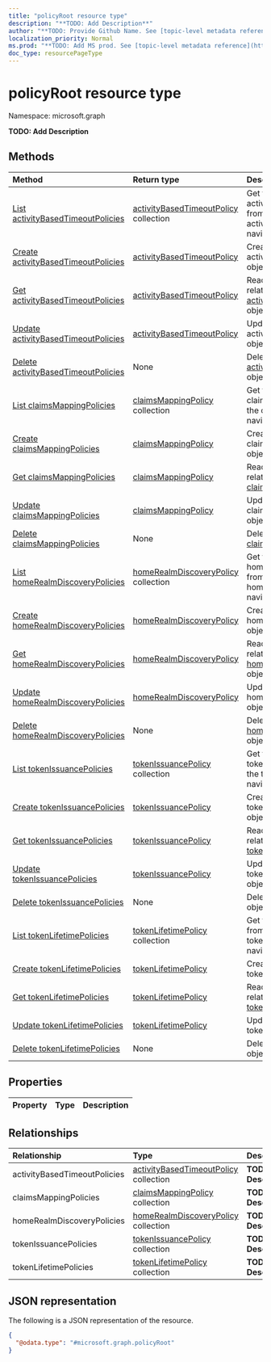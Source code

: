 ```yaml
---
title: "policyRoot resource type"
description: "**TODO: Add Description**"
author: "**TODO: Provide Github Name. See [topic-level metadata reference](https://msgo.azurewebsites.net/add/document/guidelines/metadata.html#topic-level-metadata)**"
localization_priority: Normal
ms.prod: "**TODO: Add MS prod. See [topic-level metadata reference](https://msgo.azurewebsites.net/add/document/guidelines/metadata.html#topic-level-metadata)**"
doc_type: resourcePageType
---
```


# policyRoot resource type


Namespace: microsoft.graph

**TODO: Add Description**

## Methods
|Method|Return type|Description|
|:---|:---|:---|
|[List activityBasedTimeoutPolicies](../api/policyroot-list-activitybasedtimeoutpolicies.md)|[activityBasedTimeoutPolicy](../resources/activitybasedtimeoutpolicy.md) collection|Get the activityBasedTimeoutPolicies from the activityBasedTimeoutPolicies navigation property.|
|[Create activityBasedTimeoutPolicies](../api/policyroot-post-activitybasedtimeoutpolicies.md)|[activityBasedTimeoutPolicy](../resources/activitybasedtimeoutpolicy.md)|Create a new activityBasedTimeoutPolicies object.|
|[Get activityBasedTimeoutPolicies](../api/policyroot-get-activitybasedtimeoutpolicy.md)|[activityBasedTimeoutPolicy](../resources/activitybasedtimeoutpolicy.md)|Read the properties and relationships of an [activityBasedTimeoutPolicy](../resources/activitybasedtimeoutpolicy.md) object.|
|[Update activityBasedTimeoutPolicies](../api/policyroot-update-activitybasedtimeoutpolicies.md)|[activityBasedTimeoutPolicy](../resources/activitybasedtimeoutpolicy.md)|Update the properties of an activityBasedTimeoutPolicies object.|
|[Delete activityBasedTimeoutPolicies](../api/policyroot-delete-activitybasedtimeoutpolicies.md)|None|Delete an [activityBasedTimeoutPolicy](../resources/activitybasedtimeoutpolicy.md) object.|
|[List claimsMappingPolicies](../api/policyroot-list-claimsmappingpolicies.md)|[claimsMappingPolicy](../resources/claimsmappingpolicy.md) collection|Get the claimsMappingPolicies from the claimsMappingPolicies navigation property.|
|[Create claimsMappingPolicies](../api/policyroot-post-claimsmappingpolicies.md)|[claimsMappingPolicy](../resources/claimsmappingpolicy.md)|Create a new claimsMappingPolicies object.|
|[Get claimsMappingPolicies](../api/policyroot-get-claimsmappingpolicy.md)|[claimsMappingPolicy](../resources/claimsmappingpolicy.md)|Read the properties and relationships of a [claimsMappingPolicy](../resources/claimsmappingpolicy.md) object.|
|[Update claimsMappingPolicies](../api/policyroot-update-claimsmappingpolicies.md)|[claimsMappingPolicy](../resources/claimsmappingpolicy.md)|Update the properties of a claimsMappingPolicies object.|
|[Delete claimsMappingPolicies](../api/policyroot-delete-claimsmappingpolicies.md)|None|Delete a [claimsMappingPolicy](../resources/claimsmappingpolicy.md) object.|
|[List homeRealmDiscoveryPolicies](../api/policyroot-list-homerealmdiscoverypolicies.md)|[homeRealmDiscoveryPolicy](../resources/homerealmdiscoverypolicy.md) collection|Get the homeRealmDiscoveryPolicies from the homeRealmDiscoveryPolicies navigation property.|
|[Create homeRealmDiscoveryPolicies](../api/policyroot-post-homerealmdiscoverypolicies.md)|[homeRealmDiscoveryPolicy](../resources/homerealmdiscoverypolicy.md)|Create a new homeRealmDiscoveryPolicies object.|
|[Get homeRealmDiscoveryPolicies](../api/policyroot-get-homerealmdiscoverypolicy.md)|[homeRealmDiscoveryPolicy](../resources/homerealmdiscoverypolicy.md)|Read the properties and relationships of a [homeRealmDiscoveryPolicy](../resources/homerealmdiscoverypolicy.md) object.|
|[Update homeRealmDiscoveryPolicies](../api/policyroot-update-homerealmdiscoverypolicies.md)|[homeRealmDiscoveryPolicy](../resources/homerealmdiscoverypolicy.md)|Update the properties of a homeRealmDiscoveryPolicies object.|
|[Delete homeRealmDiscoveryPolicies](../api/policyroot-delete-homerealmdiscoverypolicies.md)|None|Delete a [homeRealmDiscoveryPolicy](../resources/homerealmdiscoverypolicy.md) object.|
|[List tokenIssuancePolicies](../api/policyroot-list-tokenissuancepolicies.md)|[tokenIssuancePolicy](../resources/tokenissuancepolicy.md) collection|Get the tokenIssuancePolicies from the tokenIssuancePolicies navigation property.|
|[Create tokenIssuancePolicies](../api/policyroot-post-tokenissuancepolicies.md)|[tokenIssuancePolicy](../resources/tokenissuancepolicy.md)|Create a new tokenIssuancePolicies object.|
|[Get tokenIssuancePolicies](../api/policyroot-get-tokenissuancepolicy.md)|[tokenIssuancePolicy](../resources/tokenissuancepolicy.md)|Read the properties and relationships of a [tokenIssuancePolicy](../resources/tokenissuancepolicy.md) object.|
|[Update tokenIssuancePolicies](../api/policyroot-update-tokenissuancepolicies.md)|[tokenIssuancePolicy](../resources/tokenissuancepolicy.md)|Update the properties of a tokenIssuancePolicies object.|
|[Delete tokenIssuancePolicies](../api/policyroot-delete-tokenissuancepolicies.md)|None|Delete a [tokenIssuancePolicy](../resources/tokenissuancepolicy.md) object.|
|[List tokenLifetimePolicies](../api/policyroot-list-tokenlifetimepolicies.md)|[tokenLifetimePolicy](../resources/tokenlifetimepolicy.md) collection|Get the tokenLifetimePolicies from the tokenLifetimePolicies navigation property.|
|[Create tokenLifetimePolicies](../api/policyroot-post-tokenlifetimepolicies.md)|[tokenLifetimePolicy](../resources/tokenlifetimepolicy.md)|Create a new tokenLifetimePolicies object.|
|[Get tokenLifetimePolicies](../api/policyroot-get-tokenlifetimepolicy.md)|[tokenLifetimePolicy](../resources/tokenlifetimepolicy.md)|Read the properties and relationships of a [tokenLifetimePolicy](../resources/tokenlifetimepolicy.md) object.|
|[Update tokenLifetimePolicies](../api/policyroot-update-tokenlifetimepolicies.md)|[tokenLifetimePolicy](../resources/tokenlifetimepolicy.md)|Update the properties of a tokenLifetimePolicies object.|
|[Delete tokenLifetimePolicies](../api/policyroot-delete-tokenlifetimepolicies.md)|None|Delete a [tokenLifetimePolicy](../resources/tokenlifetimepolicy.md) object.|

## Properties
|Property|Type|Description|
|:---|:---|:---|

## Relationships
|Relationship|Type|Description|
|:---|:---|:---|
|activityBasedTimeoutPolicies|[activityBasedTimeoutPolicy](../resources/activitybasedtimeoutpolicy.md) collection|**TODO: Add Description**|
|claimsMappingPolicies|[claimsMappingPolicy](../resources/claimsmappingpolicy.md) collection|**TODO: Add Description**|
|homeRealmDiscoveryPolicies|[homeRealmDiscoveryPolicy](../resources/homerealmdiscoverypolicy.md) collection|**TODO: Add Description**|
|tokenIssuancePolicies|[tokenIssuancePolicy](../resources/tokenissuancepolicy.md) collection|**TODO: Add Description**|
|tokenLifetimePolicies|[tokenLifetimePolicy](../resources/tokenlifetimepolicy.md) collection|**TODO: Add Description**|

## JSON representation
The following is a JSON representation of the resource.
<!-- {
  "blockType": "resource",
  "keyProperty": "id",
  "@odata.type": "microsoft.graph.policyRoot",
  "baseType": "",
  "openType": false
}
-->
``` json
{
  "@odata.type": "#microsoft.graph.policyRoot"
}
```

